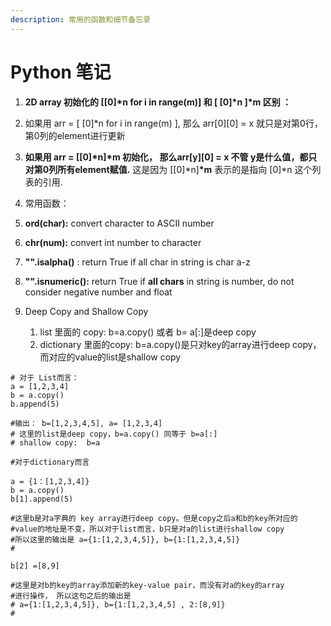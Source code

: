 ```yaml
---
description: 常用的函数和细节备忘录
---
```


# Python 笔记

1.  **2D array 初始化的 \[\[0\]\*n for i in range\(m\)\]  和 \[ \[0\]\*n \]\*m     区别  ：**

   1. 如果用 arr = \[ \[0\]\*n for i in range\(m\)  \], 那么 arr\[0\]\[0\] = x 就只是对第0行，第0列的element进行更新
   2. **如果用 arr = \[\[0\]\*n\]\*m 初始化，  那么arr\[y\]\[0\] = x 不管 y是什么值，都只对第0列所有element赋值.**  这是因为 \[\[0\]\*n\]**\*m** 表示的是指向 \[0\]\*n 这个列表的引用.

2.  常用函数：
   1.  **ord\(char\):** convert character to ASCII number
   2.  **chr\(num\):** convert int number to character
   3. **"".isalpha\(\)** : return True if all char in string is char a-z
   4. **"".isnumeric\(\):** return True if **all chars** in string is number, do not consider negative number and float
3. Deep Copy and Shallow Copy
   1.  list 里面的 copy:   b=a.copy\(\) 或者 b= a\[:\]是deep copy
   2. dictionary 里面的copy:    b=a.copy\(\)是只对key的array进行deep copy，而对应的value的list是shallow copy

```text
# 对于 List而言：
a = [1,2,3,4]
b = a.copy()
b.append(5)

#输出： b=[1,2,3,4,5], a= [1,2,3,4]
# 这里的list是deep copy，b=a.copy() 同等于 b=a[:]
# shallow copy:  b=a

#对于dictionary而言

a = {1：[1,2,3,4]}
b = a.copy()
b[1].append(5)

#这里b是对a字典的 key array进行deep copy。但是copy之后a和b的key所对应的
#value的地址是不变，所以对于list而言，b只是对a的list进行shallow copy
#所以这里的输出是 a={1:[1,2,3,4,5]}, b={1:[1,2,3,4,5]}
#

b[2] =[8,9]

#这里是对b的key的array添加新的key-value pair，而没有对a的key的array
#进行操作， 所以这句之后的输出是
# a={1:[1,2,3,4,5]}, b={1:[1,2,3,4,5] , 2:[8,9]}
#



```

